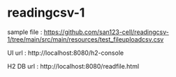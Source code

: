 # readingcsv-1
sample file : https://github.com/san123-cell/readingcsv-1/tree/main/src/main/resources/test_fileuploadcsv.csv

UI url : http://localhost:8080/h2-console

H2 DB url : http://localhost:8080/readfile.html
